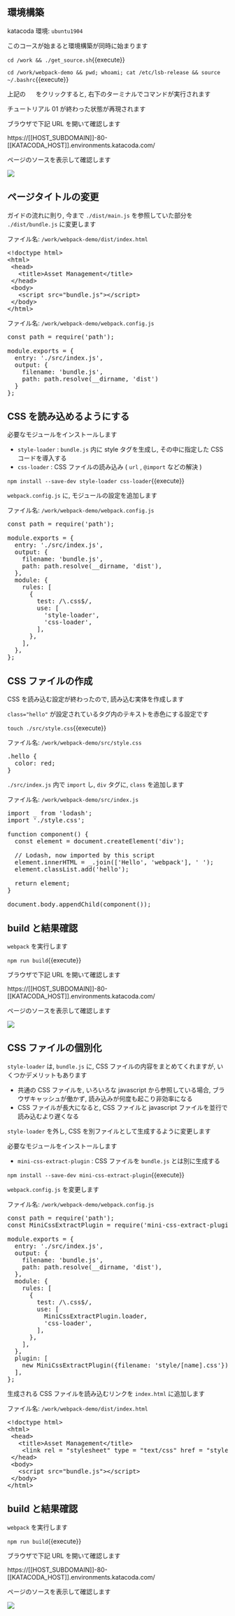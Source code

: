 ## 環境構築

katacoda 環境: `ubuntu1904`

このコースが始まると環境構築が同時に始まります

`cd /work && ./get_source.sh`{{execute}}

`cd /work/webpack-demo && pwd; whoami; cat /etc/lsb-release && source ~/.bashrc`{{execute}}

上記の <img src='https://i.gyazo.com/b1360ae66c0324fa407acb121d67ad48.png' width=15px> をクリックすると, 右下のターミナルでコマンドが実行されます

チュートリアル 01 が終わった状態が再現されます

ブラウザで下記 URL を開いて確認します

https://[[HOST_SUBDOMAIN]]-80-[[KATACODA_HOST]].environments.katacoda.com/

ページのソースを表示して確認します

![](https://i.gyazo.com/f7b33664971e5dcc125f304ba2d1d0e7.png)

## ページタイトルの変更

ガイドの流れに則り, 今まで `./dist/main.js` を参照していた部分を `./dist/bundle.js` に変更します

ファイル名: `/work/webpack-demo/dist/index.html`

<pre class="file" data-filename="/work/webpack-demo/dist/index.html" data-target="replace">
&lt;!doctype html&gt;
&lt;html&gt;
 &lt;head&gt;
   &lt;title&gt;Asset Management&lt;/title&gt;
 &lt;/head&gt;
 &lt;body&gt;
   &lt;script src="bundle.js"&gt;&lt;/script&gt;
 &lt;/body&gt;
&lt;/html&gt;
</pre>

ファイル名: `/work/webpack-demo/webpack.config.js`

<pre class="file" data-filename="/work/webpack-demo/webpack.config.js" data-target="replace">
const path = require('path');

module.exports = {
  entry: './src/index.js',
  output: {
    filename: 'bundle.js',
    path: path.resolve(__dirname, 'dist')
  }
};
</pre>

## CSS を読み込めるようにする

必要なモジュールをインストールします

- `style-loader` : `bundle.js` 内に style タグを生成し, その中に指定した CSS コードを導入する
- `css-loader` : CSS ファイルの読み込み ( `url` , `@import` などの解決 )

`npm install --save-dev style-loader css-loader`{{execute}}

`webpack.config.js` に, モジュールの設定を追加します

ファイル名: `/work/webpack-demo/webpack.config.js`

<pre class="file" data-filename="/work/webpack-demo/webpack.config.js" data-target="replace">
const path = require('path');

module.exports = {
  entry: './src/index.js',
  output: {
    filename: 'bundle.js',
    path: path.resolve(__dirname, 'dist'),
  },
  module: {
    rules: [
      {
        test: /\.css$/,
        use: [
          'style-loader',
          'css-loader',
        ],
      },
    ],
  },
};
</pre>

## CSS ファイルの作成

CSS を読み込む設定が終わったので, 読み込む実体を作成します

`class="hello"` が設定されているタグ内のテキストを赤色にする設定です

`touch ./src/style.css`{{execute}}

ファイル名: `/work/webpack-demo/src/style.css`

<pre class="file" data-filename="/work/webpack-demo/src/style.css" data-target="replace">
.hello {
  color: red;
}
</pre>

`./src/index.js` 内で `import` し, `div` タグに, `class` を追加します

ファイル名: `/work/webpack-demo/src/index.js`

<pre class="file" data-filename="/work/webpack-demo/src/index.js" data-target="replace">
import _ from 'lodash';
import './style.css';

function component() {
  const element = document.createElement('div');

  // Lodash, now imported by this script
  element.innerHTML = _.join(['Hello', 'webpack'], ' ');
  element.classList.add('hello');

  return element;
}

document.body.appendChild(component());
</pre>

## build と結果確認

`webpack` を実行します

`npm run build`{{execute}}

ブラウザで下記 URL を開いて確認します

https://[[HOST_SUBDOMAIN]]-80-[[KATACODA_HOST]].environments.katacoda.com/

ページのソースを表示して確認します

![](https://i.gyazo.com/f7b33664971e5dcc125f304ba2d1d0e7.png)

## CSS ファイルの個別化

`style-loader` は, `bundle.js` に, CSS ファイルの内容をまとめてくれますが, いくつかデメリットもあります
- 共通の CSS ファイルを, いろいろな javascript から参照している場合, ブラウザキャッシュが働かず, 読み込みが何度も起こり非効率になる
- CSS ファイルが長大になると, CSS ファイルと javascript ファイルを並行で読み込むより遅くなる

`style-loader` を外し, CSS を別ファイルとして生成するように変更します

必要なモジュールをインストールします

- `mini-css-extract-plugin` : CSS ファイルを `bundle.js` とは別に生成する

`npm install --save-dev mini-css-extract-plugin`{{execute}}

`webpack.config.js` を変更します

ファイル名: `/work/webpack-demo/webpack.config.js`

<pre class="file" data-filename="/work/webpack-demo/webpack.config.js" data-target="replace">
const path = require('path');
const MiniCssExtractPlugin = require('mini-css-extract-plugin');

module.exports = {
  entry: './src/index.js',
  output: {
    filename: 'bundle.js',
    path: path.resolve(__dirname, 'dist'),
  },
  module: {
    rules: [
      {
        test: /\.css$/,
        use: [
          MiniCssExtractPlugin.loader,
          'css-loader',
        ],
      },
    ],
  },
  plugin: [
    new MiniCssExtractPlugin({filename: 'style/[name].css'})
  ],
};
</pre>

生成される CSS ファイルを読み込むリンクを `index.html` に追加します

ファイル名: `/work/webpack-demo/dist/index.html`

<pre class="file" data-filename="/work/webpack-demo/dist/index.html" data-target="replace">
&lt;!doctype html&gt;
&lt;html&gt;
 &lt;head&gt;
   &lt;title&gt;Asset Management&lt;/title&gt;
    &lt;link rel = "stylesheet" type = "text/css" href = "style/main.css" /&gt;
 &lt;/head&gt;
 &lt;body&gt;
   &lt;script src="bundle.js"&gt;&lt;/script&gt;
 &lt;/body&gt;
&lt;/html&gt;
</pre>

## build と結果確認

`webpack` を実行します

`npm run build`{{execute}}

ブラウザで下記 URL を開いて確認します

https://[[HOST_SUBDOMAIN]]-80-[[KATACODA_HOST]].environments.katacoda.com/

ページのソースを表示して確認します

![](https://i.gyazo.com/f7b33664971e5dcc125f304ba2d1d0e7.png)
